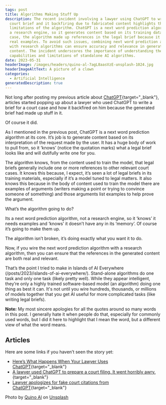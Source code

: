 ```yaml
---
tags: post
title: Algorithms Making Stuff Up
description: The recent incident involving a lawyer using ChatGPT to write a
  court brief and it backfiring due to fabricated content highlights the
  limitations of the algorithm. ChatGPT is a next word prediction algorithm, not
  a research engine, so it generates content based on its training data. In this
  case, the algorithm made up references in the legal brief because it lacked
  real examples. To avoid such issues, combining next word prediction algorithms
  with research algorithms can ensure accuracy and relevance in generated
  content. The incident underscores the importance of understanding the
  capabilities and limitations of standalone AI algorithms.
date: 2023-05-31
headerImage: /images/headers/quino-al-7agL8aasVzE-unsplash-1024.jpg
headerImageAltText: A picture of a clown
categories:
  - Artificial Intelligence
generatedDescription: true
---
```


Not long after posting my previous article about [ChatGPT](/posts/2023/what-is-chatgpt){target="_blank"}, articles started popping up about a lawyer who used ChatGPT to write a brief for a court case and how it backfired on him because the generated brief had made up stuff in it.

Of course it did.

As I mentioned in the previous post, ChatGPT is a next word prediction algorithm at its core. It’s job is to generate content based on its interpretation of the request made by the user. It has a huge body of work to pull from, so it ‘knows’ (notice the quotation marks) what a legal brief looks like and will dutifully write one for you.

The algorithm knows, from the content used to train the model, that legal briefs generally include one or more references to other relevant court cases. It knows this because, I expect, it’s seen a lot of legal briefs in its training materials, especially if it’s a model tuned to legal matters. It also knows this because in the body of content used to train the model there are examples of arguments (writers making a point or trying to convince someone of something) and those arguments list examples to help prove the argument.

What’s the algorithm going to do?

Its a next word prediction algorithm, not a research engine, so it ‘knows’ it needs examples and ‘knows’ it doesn’t have any in its ‘memory’. Of course it’s going to make them up.

The algorithm isn’t broken, it’s doing exactly what you want it to do.

Now, if you wire the next word prediction algorithm with a research algorithm, then you can ensure that the references in the generated content are both real and relevant. 

That’s the point I tried to make in Islands of AI Everywhere (/posts/2023/islands-of-ai-everywhere/). Stand-alone algorithms do one task and only one task (likely pretty well). While they appear intelligent, they’re only a highly trained software-based model (an algorithm) doing one thing as best it can. It's not until you wire hundreds, thousands, or millions of models together that you get AI useful for more complicated tasks (like writing legal briefs).

**Note:** My most sincere apologies for all the quotes around so many words in this post. I generally hate it when people do that, especially for commonly used words, but I did it here to highlight that I mean the word, but a different view of what the word means.

## Articles

Here are some links if you haven’t seen the story yet:

* [Here’s What Happens When Your Lawyer Uses ChatGPT](https://www.nytimes.com/2023/05/27/nyregion/avianca-airline-lawsuit-chatgpt.html){target="_blank"}
* [A lawyer used ChatGPT to prepare a court filing. It went horribly awry.](https://www.cbsnews.com/news/lawyer-chatgpt-court-filing-avianca/){target="_blank"}
* [Lawyer apologizes for fake court citations from ChatGPT](https://www.cnn.com/2023/05/27/business/chat-gpt-avianca-mata-lawyers/index.html){target="_blank"}

Photo by <a href="https://unsplash.com/@quinoal?utm_source=unsplash&utm_medium=referral&utm_content=creditCopyText" target="_blank">Quino Al</a> on <a href="https://unsplash.com/photos/7agL8aasVzE?utm_source=unsplash&utm_medium=referral&utm_content=creditCopyText"  target="_blank">Unsplash</a>
